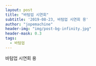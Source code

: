 ```yaml
---
layout: post
title: "바텀업 시연회"
subtitle: '2019-08-23, 바텀업 시연회 용'
author: "jopemachine"
header-img: "img/post-bg-infinity.jpg"
header-mask: 0.3
tags:
  - 바텀업
---
```



바텀업 시연회 용